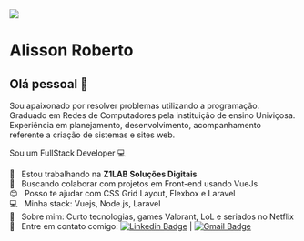 <img width="auto" src="https://scontent.fiza2-1.fna.fbcdn.net/v/t1.0-9/37888902_2052499358135012_3914440675407429632_n.jpg?_nc_cat=106&_nc_sid=dd9801&_nc_ohc=jgrMoLKWIukAX9CClhR&_nc_ht=scontent.fiza2-1.fna&oh=cbc91b4ebfcca38de5c2732786cba5ae&oe=5F4EDC0C">

# Alisson Roberto

## Olá pessoal 👋
Sou apaixonado por resolver problemas utilizando a programação. Graduado em Redes de
Computadores pela instituição de ensino Univiçosa. Experiência
em planejamento, desenvolvimento, acompanhamento referente a
criação de sistemas e sites web.

Sou um FullStack Developer :computer:

 :rocket:  &nbsp; Estou trabalhando na **Z1LAB Soluções Digitais**
 <br/> :purple_heart: &nbsp; Buscando colaborar com projetos em Front-end usando VueJs
 <br/> :blush: &nbsp; Posso te ajudar com CSS Grid Layout, Flexbox e Laravel
 <br/> :computer: &nbsp; Minha stack: Vuejs, Node.js, Laravel
 <br/> 💬  &nbsp; Sobre mim: Curto tecnologias, games Valorant, LoL e seriados no Netflix
 <br/> :email: &nbsp; Entre em contato comigo: [![Linkedin Badge](https://img.shields.io/badge/-AlissonRoberto-blue?style=flat-square&logo=Linkedin&logoColor=white&link=https://www.linkedin.com/in/alisson-roberto-138110177/)](https://www.linkedin.com/in/alisson-roberto-138110177/) 
| 
[![Gmail Badge](https://img.shields.io/badge/-alissoniecp@gmail.com-c14438?style=flat-square&logo=Gmail&logoColor=white&link=mailto:alissoniecp@gmail.com)](mailto:alissoniecp@gmail.com)
